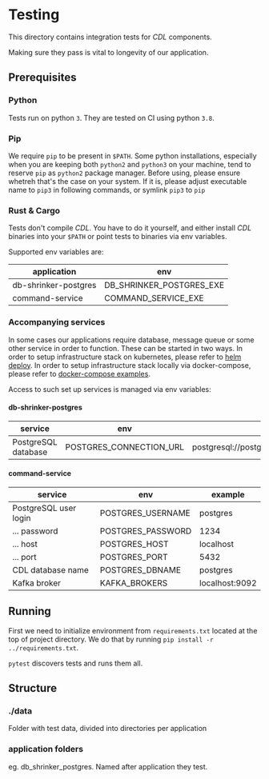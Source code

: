 # Testing

This directory contains integration tests for *CDL* components.

Making sure they pass is vital to longevity of our application.

## Prerequisites

### Python
Tests run on python `3`. They are tested on CI using python `3.8`.

### Pip
We require `pip` to be present in `$PATH`. Some python installations, especially when you are keeping both `python2` and `python3`
on your machine, tend to reserve `pip` as `python2` package manager. Before using, please ensure whetreh that's the case on your system.
If it is, please adjust executable name to `pip3` in following commands, or symlink `pip3` to `pip`

### Rust & Cargo
Tests don't compile *CDL*. You have to do it yourself, and either install *CDL* binaries into your `$PATH` or point tests to binaries via env variables.

Supported env variables are:

| application | env |
|---|---|
| db-shrinker-postgres | DB_SHRINKER_POSTGRES_EXE |
| command-service | COMMAND_SERVICE_EXE |

### Accompanying services
In some cases our applications require database, message queue or some other service in order to function. These can be started in two ways.
In order to setup infrastructure stack on kubernetes, please refer to [helm deploy](../docs/k8s_local_deployment.md).
In order to setup infrastructure stack locally via docker-compose, please refer to [docker-compose examples](../examples/deploy/SETUP.md).

Access to such set up services is managed via env variables:

#### db-shrinker-postgres
| service | env | example |
|---|---|---|
|PostgreSQL database | POSTGRES_CONNECTION_URL | postgresql://postgres:1234@localhost:5432/postgres |

#### command-service

| service | env | example |
|---|---|---|
| PostgreSQL user login | POSTGRES_USERNAME | postgres |
| ... password | POSTGRES_PASSWORD | 1234 |
| ... host | POSTGRES_HOST | localhost |
| ... port | POSTGRES_PORT | 5432 |
| CDL database name | POSTGRES_DBNAME | postgres |
| Kafka broker | KAFKA_BROKERS | localhost:9092 |

## Running
First we need to initialize environment from `requirements.txt` located at the top of project directory.
We do that by running `pip install -r ../requirements.txt`.

`pytest` discovers tests and runs them all.

## Structure
 
### ./data
Folder with test data, divided into directories per application

### application folders
eg. db_shrinker_postgres. Named after application they test.
